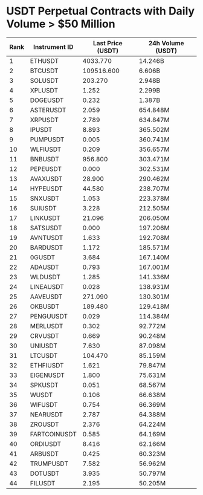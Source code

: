 # USDT Perpetual Contracts with Daily Volume > $50 Million

| Rank | Instrument ID | Last Price (USDT) | 24h Volume (USDT) |
|------|---------------|-------------------|-------------------|
| 1 | ETHUSDT | 4033.770 | 14.246B |
| 2 | BTCUSDT | 109516.600 | 6.606B |
| 3 | SOLUSDT | 203.270 | 2.948B |
| 4 | XPLUSDT | 1.252 | 2.299B |
| 5 | DOGEUSDT | 0.232 | 1.387B |
| 6 | ASTERUSDT | 2.059 | 654.848M |
| 7 | XRPUSDT | 2.789 | 634.847M |
| 8 | IPUSDT | 8.893 | 365.502M |
| 9 | PUMPUSDT | 0.005 | 360.741M |
| 10 | WLFIUSDT | 0.209 | 356.657M |
| 11 | BNBUSDT | 956.800 | 303.471M |
| 12 | PEPEUSDT | 0.000 | 302.531M |
| 13 | AVAXUSDT | 28.900 | 290.462M |
| 14 | HYPEUSDT | 44.580 | 238.707M |
| 15 | SNXUSDT | 1.053 | 223.378M |
| 16 | SUIUSDT | 3.228 | 212.505M |
| 17 | LINKUSDT | 21.096 | 206.050M |
| 18 | SATSUSDT | 0.000 | 197.206M |
| 19 | AVNTUSDT | 1.633 | 192.708M |
| 20 | BARDUSDT | 1.172 | 185.571M |
| 21 | 0GUSDT | 3.684 | 167.140M |
| 22 | ADAUSDT | 0.793 | 167.001M |
| 23 | WLDUSDT | 1.285 | 141.336M |
| 24 | LINEAUSDT | 0.028 | 138.931M |
| 25 | AAVEUSDT | 271.090 | 130.301M |
| 26 | OKBUSDT | 189.480 | 129.418M |
| 27 | PENGUUSDT | 0.029 | 114.384M |
| 28 | MERLUSDT | 0.302 | 92.772M |
| 29 | CRVUSDT | 0.669 | 90.248M |
| 30 | UNIUSDT | 7.630 | 87.098M |
| 31 | LTCUSDT | 104.470 | 85.159M |
| 32 | ETHFIUSDT | 1.621 | 79.847M |
| 33 | EIGENUSDT | 1.800 | 75.631M |
| 34 | SPKUSDT | 0.051 | 68.567M |
| 35 | WUSDT | 0.106 | 66.638M |
| 36 | WIFUSDT | 0.754 | 66.369M |
| 37 | NEARUSDT | 2.787 | 64.388M |
| 38 | ZROUSDT | 2.376 | 64.224M |
| 39 | FARTCOINUSDT | 0.585 | 64.169M |
| 40 | ORDIUSDT | 8.416 | 62.166M |
| 41 | ARBUSDT | 0.425 | 60.323M |
| 42 | TRUMPUSDT | 7.582 | 56.962M |
| 43 | DOTUSDT | 3.935 | 50.797M |
| 44 | FILUSDT | 2.195 | 50.205M |
